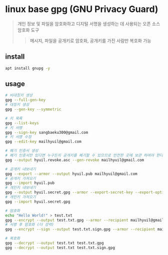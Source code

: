 # linux base gpg (GNU Privacy Guard)

> 개인 정보 및 파일을 암호화하고 디지털 서명을 생성하는 데 사용되는 오픈 소스 암호화 도구
>
> > 메시지, 파일을 공개키로 암호화, 공개키를 가진 사람만 복호화 가능

## install

```sh
apt install gnupg -y
```

## usage

```sh
# 비대칭키 생성
gpg --full-gen-key
# 대칭키 생성
gpg --gen-key --symmetric

# 키 목록
gpg --list-keys
# 키 서명
gpg --sign-key sangbaeku300@gmail.com
# 키 서명 수정
gpg --edit-key mailhyuil@gmail.com

# 폐기 인증서 생성
# 폐기 인증서만 있다면 누구든지 공개키를 폐기할 수 있으므로 안전한 곳에 보관 하여야 한다.
gpg --output hyuil.revoke.asc --gen-revoke mailhyuil@gmail.com

# 공개키 내보내기
gpg --export --armor --output hyuil.pub mailhyuil@gmail.com
# 공개키 가져오기
gpg --import hyuil.pub
# 개인키 내보내기
gpg --output hyuil.secret.gpg --armor --export-secret-key --export-options export-backup mailhyuil@gmail.com
# 개인키 가져오기
gpg --import hyuil.secret.gpg

# 암호화
echo "Hello World!" > test.txt
gpg --encrypt --output test.txt.gpg --armor --recipient mailhyuil@gmail.com test.txt
# 서명 후 암호화 (더 강력)
gpg --encrypt --sign --output test.txt.sign.gpg --armor --recipient mailhyuil@gmail.com test.txt

# 복호화
gpg --decrypt --output test.txt test.txt.gpg
gpg --decrypt --output test.txt test.txt.sign.gpg
```
